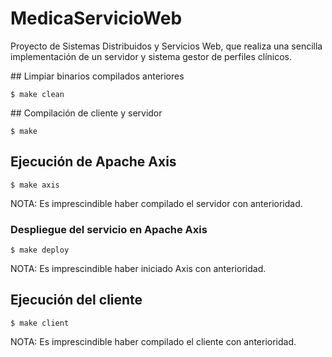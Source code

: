 # MedicaServicioWeb


Proyecto de Sistemas Distribuidos y Servicios Web, que realiza una
sencilla implementación de un servidor y sistema gestor de perfiles
clínicos.


## Limpiar binarios compilados anteriores


    $ make clean


## Compilación de cliente y servidor


    $ make


## Ejecución de Apache Axis


    $ make axis


NOTA: Es imprescindible haber compilado el servidor con anterioridad.


### Despliegue del servicio en Apache Axis


    $ make deploy


NOTA: Es imprescindible haber iniciado Axis con anterioridad.


## Ejecución del cliente


    $ make client


NOTA: Es imprescindible haber compilado el cliente con anterioridad.

